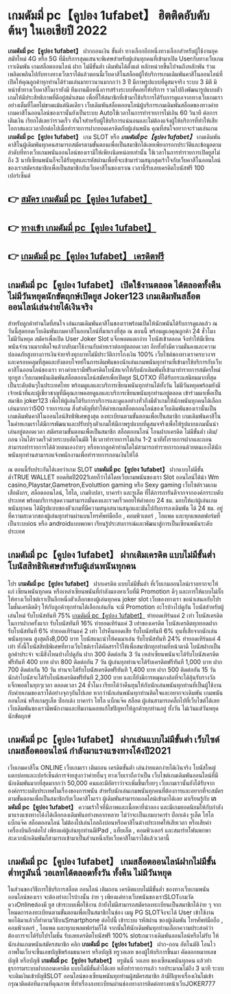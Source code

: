 # เกมดัมมี่ pc【คูปอง 1ufabet】  ฮิตติดอับดับต้นๆ ในเอเชียปี 2022

**เกมดัมมี่ pc【คูปอง 1ufabet】** ฝากถอนเงิน ขั้นต่ำ  ทางเลือกอีกหนึ่งทางเลือกสำหรับผู้ใช้งานยุคสมัยใหม่ 4G หรือ 5G ที่มีบริการสุดแสนจะพิเศษสำหรับผู้เล่นทุกคนที่เข้ามาเปิด Userกับทางเว็บเกมเราเดิมพัน เกมสล็อตออนไลน์ ฝาก ไม่มีขั้นต่ำ เดิมพันได้ตั้งแต่ หลักหน่วยขึ้นไปจนถึงหลักพัน ร่วมเพลิดเพลินไปกับทางทางเว็บเราได้แล้วตอนนี้เว็บคาสิโนสล็อตผู้ให้บริการเกมเดิมพันคาสิโนออนไลน์ที่เปิดให้คุณลูกค้าทุกท่านได้ร่วมเล่นมายาวนานมากกว่า 3 ปี มีภาพรูปแบบที่ดูสมจจริง ระบบ 3 มิติ
มิหนำซ้ำทางเว็บคาสิโนเรายังมี ทีมงานมือหนึ่งการสร้างระบบที่คอยให้บริการ  รวมไปถึงพัฒนารูปแบบตัวเกมให้มีประสิทธิภาพที่ดีอยู่สม่ำเสมอ เพื่อที่ให้สมาชิกที่เข้ามาใช้บริการได้รับการดูแลจากทางเว็บเกมเราอย่างเต็มที่โดยไม่ขาดแม้แต่นิดเดียว เว็บเดิมพันสล็อตออนไลน์ผู้บริการเกมเดิมพันสล็อตของทางค่ายเกมคาสิโนออนไลน์ของเรานั้นยังเป็นระบบ Autoใช้เวลาในการทำรายการไม่เกิน 60 วินาที ต่อการเติมเงิน เรียกได้เลยว่ารวดเร็ว ทันใจสำหรับผู้ใช้บริการแน่นอนและไม่ต้องแจ้งผู้ให้บริการที่ทำให้เสียโอกาสและเวลาอีกต่อไปเมื่อทำรายการฝากยอดเครดิตกับผู้เล่นพนัน
คุณที่สนใจอยากจะร่วมเล่นเกม **เกมดัมมี่ pc【คูปอง 1ufabet】** เกม SLOT  หรือ ***เกมดัมมี่ pc【คูปอง 1ufabet】*** เกมเดิมพันคาสิโนผู้เดิมพันทุกคนสามารถสมัครตามขั้นตอนเพื่อเป็นสมาชิกได้เลยเพียงกรอกประวัติและข้อมูลตามลำดับที่ทางเว็บเกมพนันออนไลน์ของเรามีให้เพียงนิดหน่อยเท่านั้น ใช้เวลาในการทำรายการเปิดยูสไม่ถึง 3 นาทีเซียนพนันก็จะได้รับยูสและรหัสผ่านเพื่อที่จะเข้ามาร่วมสนุกสุดเร้าใจกับเว็บคาสิโนออนไลน์ของเราสมัครสมาชิกเพื่อเป็นสมาชิกกับเว็บคาสิโนของเราณ เวลานี้รับเลยเครดิตโบนัสฟรี 100 เปอร์เซ็นต์ 

## 👉 [สมัคร เกมดัมมี่ pc【คูปอง 1ufabet】](https://archa888.com/)
## 👉 [ทางเข้า เกมดัมมี่ pc【คูปอง 1ufabet】](https://archa888.com/)
## 👉 [เกมดัมมี่ pc【คูปอง 1ufabet】 เครดิตฟรี](https://archa888.com/)

## เกมดัมมี่ pc【คูปอง 1ufabet】 เปิดใช้งานตลอด ได้ตลอดทั้งคืน ไม่มีวันหยุดนักขัตฤกษ์เปิดยูส Joker123 เกมเดิมพันสล็อตออนไลน์เล่นง่ายได้เงินจริง

สำหรับลูกค้าท่านใดที่สนใจ เล่นเกมเดิมพันคาสิโนของเราพร้อมเปิดให้นักพนันได้รับการดูแลแล้ว ณ วันนี้สุดยอดเว็บเดิมพันเกมคาสิโนออนไลน์ที่มาแรงที่สุด ณ ตอนนี้ พร้อมดูแลคุณลูกค้า 24 ชั่วโมง ไม่มีวันหยุด สมัครเพื่อเปิด User Joker Slot แจ็กพอตแตกง่าย โบนัสเข้าตลอด จึงทำให้มีเซียนพนันจำนวนมากติดใจแล้วกลับมาใช้งานกับค่ายเราต่ออยู่ตลอดเวลา อีกทั้งยังมีความมั่นคงและความปลอดภัยสูงทางการเงินจ่ายจริงทุกบาทไม่มีประวัติการโกงเงิน 100% เว็บไซต์ของทางเราครบวงจรและครอบคลุมที่สุดและยังตอบโจทย์ในการเดิมพันของนักเล่นเกมพนันทุกท่านที่เข้ามาใช้บริการกับเว็บคาสิโนออนไลน์ของเรา
ทางค่ายเรามีฟรีเครดิตโบนัสแจกให้กับนักเดิมพันที่เข้ามาทำรายการสมัครใหม่ทุกยูส เว็บเกมพนันเดิมพันสล็อตออนไลน์สมัครเพื่อเปิดยูส SLOTXO ที่ได้รับกระแสนิยมมากที่สุดเป็นระดับต้นๆในประเทศไทย พร้อมดูแลและบริการเซียนพนันทุกท่านได้ทั้งวัน ไม่มีวันหยุดพร้อมยังมีเจ้าหน้าที่และผู้เชี่ยวชาญที่มีคุณภาพคอยดูแลและบริการเซียนพนันทุกท่านอยู่ตลอด เข้าร่วมมาเพื่อเป็นสมาชิก joker123 เพื่อให้ผู้เล่นได้รับการบริการและดูแลอย่างทั่วถึงมีตัวเกมให้นักพนันทุกคนได้เลือกเล่นมากกว่า500 รายการเกม
สิ่งสำคัญที่ทำให้ค่ายเกมสล็อตออนไลน์ของเว็บเดิมพันของเรานั้นเป็นเกมเดิมพันคาสิโนออนไลน์สิทธิพิเศษสูงสุด ลงทะเบียนตามขั้นตอนเพื่อเป็นสมาชิก  เกมเดิมพันคาสิโนในค่ายเกมเราได้มีการพัฒนาและปรับปรุงตัวเกมให้มีภาพรูปแบบที่ดูสมจจริงเพื่อให้รูปแบบเกมนั้นน่าเล่นอยู่ตลอดเวลา สมัครตามขั้นตอนเพื่อเป็นสมาชิก สล็อตออนไลน์ โอนฝากเครดิต ไม่มีขั้นต่ำ เติม/ถอน เงินได้รวดเร็วด้วยระบบอัตโนมัติ ใช้เวลาทำรายการไม่เกิน 1-2 นาทีทั้งรายการฝากและถอนสามารถทำรายการได้ด้วยตนเองง่ายๆ หรือหากลูกค้าท่านใดไม่สามารถทำรายการถอนด้วยตนเองได้นักพนันทุกท่านสามารถแจ้งพนักงานเพื่อทำรายการถอนเงินให้ได้

ณ ตอนนี้รับประกันได้เลยว่าเกม SLOT **เกมดัมมี่ pc【คูปอง 1ufabet】** ฝากแบบไม่มีขั้นต่ำTRUE WALLET ยอดฮิตปี2021เลยก็ว่าได้โดยเว็บเกมพนันของเรา Slot ออนไลน์ได้นำ  Wm casino,Playstar,Gametron,Evoluttion gaming หรือ Sexy gaming เว็บไซต์รวมเกมเสือมังกร, สล็อตออนไลน์, ไฮโล, เกมยิงปลา, บาคาร่า และรูเล็ต ที่ได้การการันตีจากจากองค์กรระบดับประเทศ พร้อมบริการสุดความสามารถมั่นคงและรวดเร็วคอยให้คำตอบ 24 ชม. มอบให้แก่ผู้เล่นเกมพนันทุกคน ได้มีรูปแบบของตัวเกมที่มีความสนุกสนานสนุกและมันไปกับการลงเดิมพัน ได้ 24 ชม. อยู่ที่ความสะดวกของผู้เล่นทุกท่านผ่านบนโทรศัพท์มือถือ , คอมพิวเตอร์ , ไอแพด และทุกแพลตฟอร์มที่เป็นระบบios หรือ androidแบบพกพา เรียนรู้ประสบการณ์และพัฒนาสู่การเป็นเซียนพนันระดับประเทศ

## เกมดัมมี่ pc【คูปอง 1ufabet】 ฝากเติมเครดิต แบบไม่มีขั้นต่ำ โบนัสสิทธิพิเศษสำหรับผู้เล่นพนันทุกคน

โปร **เกมดัมมี่ pc【คูปอง 1ufabet】** ฝากเครดิต แบบไม่มีขั้นต่ำ ที่เว็บเกมออนไลน์เราอยากจะให้แก่  เซียนพนันทุกคน หรือเหล่าเซียนพนันที่กำลังมองหาเว็บที่มี  Promotion ดีๆ และการให้แบบไม่กั๊ก ให้ทางเว็บไซต์เราเป็นอีกหนึ่งตัวเลือกของผู้เล่นทุกคน joker slot เว็บของทางเรา ขอนำเสนอกับโปรโมชั่นเครดิตดีๆ ให้กับลูกค้าทุกท่านได้เลือกเล่นกัน จะมี Promotion อะไรบ้างไปดูกัน
โบนัสสำหรับผู้เล่นใหม่ รับโบนัสทันที 75% [เกมดัมมี่ pc【คูปอง 1ufabet】](https://archa888.com/) ทำยอดเทิร์นแค่ 2 เท่า
โบนัสเครดิตในการฝากครั้งแรก รับโบนัสทันที 16% ทำยอดเทิร์นแค่ 3 เท่าของเครดิต
โบนัสเครดิตทุกยอดฝาก รับโบนัสทันที 6% ทำยอดเทิร์นแค่ 2 เท่า
โปรคืนยอดเสีย รับโบนัสทันที 6% ทุนที่เสียจากนักเล่นพนันทุกคน สูงสุดถึง8,000 บาท
โบนัสแนะนำให้คนมาเล่น รับโบนัสทันที 24% ทำยอดเทิร์นแค่ 4 เท่า
ทั้งนี้โบนัสสิทธิพิเศษที่ทางเว็บไซต์เราได้คัดสรรไว้ให้เพื่อสมาชิกทุกท่านที่หน้าตาดี โบนัสฝากเป็นลูกค้าประจำ จะมีสิ่งไหนบ้างไปดูกัน
ฝาก 300 ติดต่อกัน 3 วัน เหล่าเซียนพนันจะได้รับโบนัสเครดิตฟรีทันที 400 บาท
ฝาก 800 ติดต่อกัน 7 วัน ผู้เล่นทุกท่านจะได้รับเครดิตฟรีทันที 1,000 บาท
ฝาก 700 ติดต่อกัน 10 วัน ท่านจะได้รับโบนัสเครดิตฟรีทันที 1,400 บาท
ฝาก 500 ติดต่อกัน 15 วัน นักล่าโบนัสจะได้รับโบนัสเครดิตฟรีทันที 2,300 บาท
และก็ยังมีการหมุนกงล้อที่จะได้ลุ้นรับรางวัลแจ็กพอตในทุกๆเวลา ตลอดเวลา 24 ชั่วโมง เรียกได้ว่าคืนทุนให้กับนักเล่นพนันทุกท่านที่เป็นผู้ใช้งานกับค่ายเกมของเราได้อย่างจุกๆกันไปเลย หากว่านักเล่นพนันทุกท่านติดใจและอยากจะเดิมพัน เกมพนันออนไลน์ หรือเกมรูเล็ต  ป๊อกเด้ง บาคาร่า ไฮโล แบ็กแจ๊ค สล็อต ผู้เล่นสามารถคลิ๊กไปที่เว็บไซต์ได้เลย เว็บเดิมพันของเรามีพนักงานและทีมงานคอยแก้ไขปัญหาให้ลูกค้าทุกท่านอยู่ ทั้งวัน ไม่เว้นแต่วันหยุดนักขัตฤกษ์

## เกมดัมมี่ pc【คูปอง 1ufabet】 ฝากเล่นแบบไม่มีขั้นต่ำ  เว็บไซต์เกมสล็อตออนไลน์ กำลังมาแรงแซงทางโค้งปี2021

เว็บเกมคาสิโน ONLINE เว็บเกมเรา เติมถอน เครดิตขั้นต่ำ เล่นง่ายแตกง่ายได้เงินจริง โบนัสใหญ่แตกบ่อยและเปอร์เซ็นต์การจ่ายสูงกว่าค่ายอื่นๆ ทางเว็บเราถือว่าเป็น เว็บไซต์เกมเดิมพันออนไลน์ที่มีนักเดิมพันมากที่สุดมากกว่า 50,000 คนและมีอัตราว่าจะเพิ่มขึ้นเรื่อยๆ เว็บเกมเรานั้นยังได้รับจากองค์กรระบดับประเทศในเรื่องของการพนัน สำหรับนักเล่นเกมพนันทุกคนที่ต้องการและอยากที่จะสมัครตามขั้นตอนเพื่อเป็นสมาชิกกับเว็บคาสิโนเรา ผู้เดิมพันสามารถแอดไลน์เข้ามาได้เลย
	มาเรียนรู้กับ **เกมดัมมี่ pc【คูปอง 1ufabet】** ความเร้าใจที่มีภาพและเนื้อหาที่น่าลอง และมีเกมยอดนิยมให้กับกำลังมาแรงแซงทางโค้งได้เลือกลงเดิมพันอย่างหลากหลาย  ไม่ว่าจะเป็นเกมบาคาร่า ป๊อกเด้ง รูเล็ต ไฮโล แบ็กแจ๊ค สล็อตออนไลน์ ไม่ต้องไปเล่นไกลถึงบ่อนหรือคาสิโนต่างประเทศให้เสียเวลา หรือเสียค่าเครื่องบินอีกต่อไป เพียงแค่ผู้เล่นทุกท่านมีiPad , แท็บเล็ต , คอมพิวเตอร์ และสมาร์ทโฟนพกพาสะดวกนักเดิมพันก็สามารถเข้ามาเป็นส่วนหนึ่งกับเว็บคาสิโนเราได้แล้วเวลานี้

## เกมดัมมี่ pc【คูปอง 1ufabet】 เกมสล็อตออนไลน์ฝากไม่มีขั้นต่ำทรูมันนี่ วอเลทได้ตลอดทั้งวัน ทั้งคืน ไม่มีวันหยุด

ในส่วนของวิธีการใช้บริการสล็อต ออนไลน์ เติมถอน เครดิตแบบไม่มีขั้นต่ำ ของทางเว็บเกมพนันออนไลน์ของเรา จะต้องทำอะไรบ้างนั้น ง่าย ๆ เพียงแค่ทางเว็บพนันของเราSLOTเกมวัดดวงOnlineต้องมี ยูส เข้าระบบเพื่อใช้งาน ถ้ายังไม่มีสามารถสมัครลงทะเบียนเป็นสมาชิกได้ง่าย ๆ จากโหมดการลงทะเบียนตามขั้นตอนเพื่อเป็นสมาชิกในช่อง เมนู  PG SLOTจึงจะได้ User เข้าใช้งาน พอได้มาแล้วก็ทำตามวิธีบนSmartphone ต่อไปนี้
เข้าระบบ รหัสผ่าน  ของผู้เดิมพัน โทรศัพท์มือถือ , คอมพิวเตอร์ , ไอแพด และทุกแพลตฟอร์มก็ได้
จากนั้นให้นักเดิมพันทุกท่านเลือกความประสงค์ว่า ต้องการจะได้รับโปรโมชั่น รับเลยเครดิตโบนัสฟรี 100% slotเกมวางเดิมพันออนไลน์หรือไม่รับ
ให้นักเล่นเกมพนันสมัครสมาชิก คลิก **เกมดัมมี่ pc【คูปอง 1ufabet】** ฝาก-ถอน อัตโนมัติ โอนไว ภาพในเว็บจะขึ้นเลขบัญชีพร้อมธนาคาร หรือบัญชี ทรูวอเลท ของผู้ให้บริการขึ้นมา
คัดลอกหมายเลขบัญชี หรือบัญชี **เกมดัมมี่ pc【คูปอง 1ufabet】** ทรูมันนี่ วอเลท ของเซียนพนันทุกคน แล้วทำธุรกรรมระบบฝากถอนเครดิต แบบไม่มีขั้นต่ำได้เลย
หลังทำรายการแล้ว รอประมาณไม่ถึง 3 นาที ระบบจะเติมเงินเข้าบัญชีSLOT ออนไลน์ของเซียนพนันทุกท่านผู้สมัครสมาชิก
ถ้ามีปัญหาเรื่องเงินไม่เข้า กรุณาติดต่อทีมงานที่คุณภาพ ที่ทำเรื่องลงทะเบียนผ่านช่องทางการติดต่อทางหน้าเว็บJOKER777


